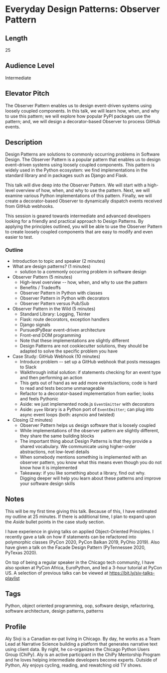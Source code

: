# Everyday Design Patterns: Observer Pattern

## Length

25

## Audience Level

Intermediate

## Elevator Pitch

The Observer Pattern enables us to design event-driven systems using loosely coupled components. In this talk, we will learn how, when, and why to use this pattern; we will explore how popular PyPI packages use the pattern; and, we will design a decorator-based Observer to process GitHub events.

## Description

Design Patterns are solutions to commonly occurring problems in Software Design. The Observer Pattern is a popular pattern that enables us to design event-driven systems using loosely coupled components. This pattern is widely used in the Python ecosystem: we find implementations in the standard library and in packages such as Django and Flask.

This talk will dive deep into the Observer Pattern. We will start with a high-level overview of how, when, and why to use the pattern. Next, we will examine various Python implementations of this pattern. Finally, we will create a decorator-based Observer to dynamically dispatch events received from GitHub webhooks.

This session is geared towards intermediate and advanced developers looking for a friendly and practical approach to Design Patterns. By applying the principles outlined, you will be able to use the Observer Pattern to create loosely coupled components that are easy to modify and even easier to test.

### Outline

- Introduction to topic and speaker (2 minutes)
- What are design patterns? (1 minutes)
    - solution to a commonly occurring problem in software design
- Observer Pattern (5 minutes)
    - High-level overview -- how, when, and why to use the pattern
    - Benefits / Tradeoffs
    - Observer Pattern in Python with classes
    - Observer Pattern in Python with decorators
    - Observer Pattern versus Pub/Sub
- Observer Pattern in the Wild (5 minutes)
    - Standard Library: Logging, Tkinter
    - Flask: route decorators, exception handlers
    - Django signals
    - PursuedPyBear event-driven architecture
    - Front-end DOM programming
    - Note that these implementations are slightly different
    - Design Patterns are not cookiecutter solutions, they should be adapted to solve the specific problem you have
- Case Study: GitHub Webhook (10 minutes)
    - Introduce problem -- set up a GitHub webhook that posts messages to Slack
    - Walkthrough initial solution: if statements checking for an event type and then performing an action
    - This gets out of hand as we add more events/actions; code is hard to read and tests become unmanageable
    - Refactor to a decorator-based implementation from earlier; looks and feels Pythonic
    - Aside: we just implemented node.js `EventEmitter` with decorators
    - Aside: `pyee` library is a Python port of `EventEmitter`; can plug into async event loops (both: asyncio and twisted)
- Closing (2 minutes)
    - Observer Pattern helps us design software that is loosely coupled
    - While implementations of the observer pattern are slightly different, they share the same building blocks
    - The important thing about Design Patterns is that they provide a shared vocabulary. We communicate using higher-order abstractions, not low-level details
    - When somebody mentions something is implemented with an observer pattern, you know what this means even though you do not know how it is implemented
    - Takeaway: if you like something about a library, find out why. Digging deeper will help you learn about these patterns and improve your software design skills

## Notes

This will be my first time giving this talk. Because of this, I have estimated my outline at 25 minutes. If there is additional time, I plan to expand upon the *Aside* bullet points in the case study section.

I have experience in giving talks on applied Object-Oriented Principles. I recently gave a talk on how if statements can be refactored into polymorphic classes (PyCon 2020, PyCon Balkan 2019, PyOhio 2019). Also have given a talk on the Facade Design Pattern (PyTennessee 2020, PyTexas 2020).

On top of being a regular speaker in the Chicago tech community, I have also spoken at PyCon Africa, EuroPython, and led a 3-hour tutorial at PyCon US. A selection of previous talks can be viewed at https://bit.ly/siv-talks-playlist

## Tags

Python, object oriented programming, oop, software design, refactoring, software architecture, design patterns, patterns

## Profile

Aly Sivji is a Canadian ex-pat living in Chicago. By day, he works as a Team Lead at Narrative Science building a platform that generates narrative text using client data. By night, he co-organizes the Chicago Python Users Group (ChiPy). Aly is an active participant in the ChiPy Mentorship Program and he loves helping intermediate developers become experts. Outside of Python, Aly enjoys cycling, reading, and rewatching old TV shows.
